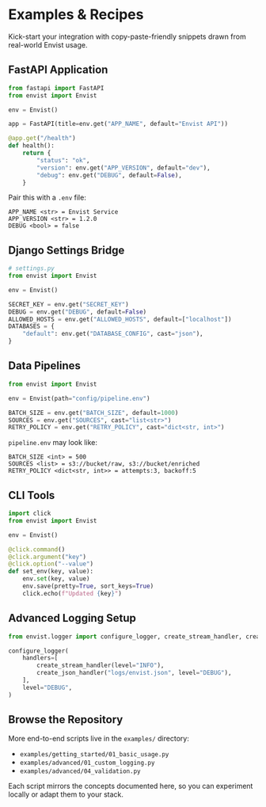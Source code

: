 # Examples & Recipes

Kick-start your integration with copy-paste-friendly snippets drawn from real-world Envist usage.

## FastAPI Application

```python
from fastapi import FastAPI
from envist import Envist

env = Envist()

app = FastAPI(title=env.get("APP_NAME", default="Envist API"))

@app.get("/health")
def health():
    return {
        "status": "ok",
        "version": env.get("APP_VERSION", default="dev"),
        "debug": env.get("DEBUG", default=False),
    }
```

Pair this with a `.env` file:

```env
APP_NAME <str> = Envist Service
APP_VERSION <str> = 1.2.0
DEBUG <bool> = false
```

## Django Settings Bridge

```python
# settings.py
from envist import Envist

env = Envist()

SECRET_KEY = env.get("SECRET_KEY")
DEBUG = env.get("DEBUG", default=False)
ALLOWED_HOSTS = env.get("ALLOWED_HOSTS", default=["localhost"])
DATABASES = {
    "default": env.get("DATABASE_CONFIG", cast="json"),
}
```

## Data Pipelines

```python
from envist import Envist

env = Envist(path="config/pipeline.env")

BATCH_SIZE = env.get("BATCH_SIZE", default=1000)
SOURCES = env.get("SOURCES", cast="list<str>")
RETRY_POLICY = env.get("RETRY_POLICY", cast="dict<str, int>")
```

`pipeline.env` may look like:

```env
BATCH_SIZE <int> = 500
SOURCES <list> = s3://bucket/raw, s3://bucket/enriched
RETRY_POLICY <dict<str, int>> = attempts:3, backoff:5
```

## CLI Tools

```python
import click
from envist import Envist

env = Envist()

@click.command()
@click.argument("key")
@click.option("--value")
def set_env(key, value):
    env.set(key, value)
    env.save(pretty=True, sort_keys=True)
    click.echo(f"Updated {key}")
```

## Advanced Logging Setup

```python
from envist.logger import configure_logger, create_stream_handler, create_json_handler

configure_logger(
    handlers=[
        create_stream_handler(level="INFO"),
        create_json_handler("logs/envist.json", level="DEBUG"),
    ],
    level="DEBUG",
)
```

## Browse the Repository

More end-to-end scripts live in the `examples/` directory:

- `examples/getting_started/01_basic_usage.py`
- `examples/advanced/01_custom_logging.py`
- `examples/advanced/04_validation.py`

Each script mirrors the concepts documented here, so you can experiment locally or adapt them to your stack.
